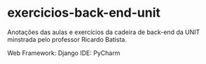 # exercicios-back-end-unit
 Anotações das aulas e exercícios da cadeira de back-end da UNIT minstrada pelo professor Ricardo Batista.
 
 Web Framework: Django
 IDE: PyCharm
